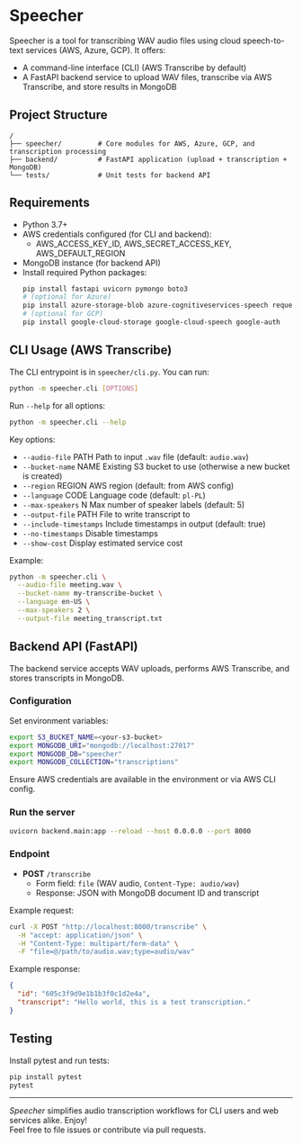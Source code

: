 # Speecher

Speecher is a tool for transcribing WAV audio files using cloud speech-to-text services (AWS, Azure, GCP). It offers:
- A command-line interface (CLI) (AWS Transcribe by default)
- A FastAPI backend service to upload WAV files, transcribe via AWS Transcribe, and store results in MongoDB

## Project Structure
```
/
├── speecher/         # Core modules for AWS, Azure, GCP, and transcription processing
├── backend/          # FastAPI application (upload + transcription + MongoDB)
└── tests/            # Unit tests for backend API
```

## Requirements
- Python 3.7+
- AWS credentials configured (for CLI and backend):
  - AWS_ACCESS_KEY_ID, AWS_SECRET_ACCESS_KEY, AWS_DEFAULT_REGION
- MongoDB instance (for backend API)
- Install required Python packages:
  ```bash
  pip install fastapi uvicorn pymongo boto3
  # (optional for Azure)
  pip install azure-storage-blob azure-cognitiveservices-speech requests
  # (optional for GCP)
  pip install google-cloud-storage google-cloud-speech google-auth
  ```

## CLI Usage (AWS Transcribe)
The CLI entrypoint is in `speecher/cli.py`. You can run:
```bash
python -m speecher.cli [OPTIONS]
```

Run `--help` for all options:
```bash
python -m speecher.cli --help
```
Key options:
- `--audio-file` PATH         Path to input `.wav` file (default: `audio.wav`)
- `--bucket-name` NAME        Existing S3 bucket to use (otherwise a new bucket is created)
- `--region` REGION           AWS region (default: from AWS config)
- `--language` CODE           Language code (default: `pl-PL`)
- `--max-speakers` N          Max number of speaker labels (default: 5)
- `--output-file` PATH        File to write transcript to
- `--include-timestamps`      Include timestamps in output (default: true)
- `--no-timestamps`           Disable timestamps
- `--show-cost`               Display estimated service cost

Example:
```bash
python -m speecher.cli \
  --audio-file meeting.wav \
  --bucket-name my-transcribe-bucket \
  --language en-US \
  --max-speakers 2 \
  --output-file meeting_transcript.txt
```

## Backend API (FastAPI)
The backend service accepts WAV uploads, performs AWS Transcribe, and stores transcripts in MongoDB.

### Configuration
Set environment variables:
```bash
export S3_BUCKET_NAME=<your-s3-bucket>
export MONGODB_URI="mongodb://localhost:27017"
export MONGODB_DB="speecher"
export MONGODB_COLLECTION="transcriptions"
```

Ensure AWS credentials are available in the environment or via AWS CLI config.

### Run the server
```bash
uvicorn backend.main:app --reload --host 0.0.0.0 --port 8000
```

### Endpoint
- **POST** `/transcribe`
  - Form field: `file` (WAV audio, `Content-Type: audio/wav`)
  - Response: JSON with MongoDB document ID and transcript

Example request:
```bash
curl -X POST "http://localhost:8000/transcribe" \
  -H "accept: application/json" \
  -H "Content-Type: multipart/form-data" \
  -F "file=@/path/to/audio.wav;type=audio/wav"
```

Example response:
```json
{
  "id": "605c3f9d9e1b1b3f0c1d2e4a",
  "transcript": "Hello world, this is a test transcription."
}
```

## Testing
Install pytest and run tests:
```bash
pip install pytest
pytest
```

---
_Speecher_ simplifies audio transcription workflows for CLI users and web services alike. Enjoy!  
Feel free to file issues or contribute via pull requests.